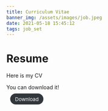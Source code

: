 ```yaml
---
title: Curriculum Vitae
banner_img: /assets/images/job.jpeg
date: 2021-05-18 15:45:12
tags: job_set 
---
```

# Resume

Here is my CV
<div><p>You can download it! <p> <a href="/assets/files/CV-converted.pdf" download="CV-converted.pdf" style="background: #32373c;border-radius: 2em;color: #fff;font-size: 13px;padding: .5em 1em;border: 0;margin-left: .75em;text-decoration: none;transition: all 0.2s ease-in-out 0s;" >Download<a/></div>


<object classid="clsid:CA8A9780-280D-11CF-A24D-444553540000" width="100%" height="100%" border="0"><!--IE--> 
      <param name="_Version" value="65539"> 
      <param name="_ExtentX" value="20108"> 
      <param name="_ExtentY" value="10866"> 
      <param name="_StockProps" value="0"> 
      <param name="SRC" value="/assets/files/CV-converted.pdf"> 
<embed src="/assets/files/Wei-Gao-PL-PhD-CV.pdf" width="100%" height="800" href="/assets/files/CV-converted.pdf"></embed><!--FF--> 
</object>
